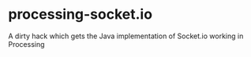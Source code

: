 # processing-socket.io
A dirty hack which gets the Java implementation of Socket.io working in Processing
